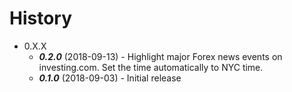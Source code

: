 # History

- 0.X.X
    - ***0.2.0*** (2018-09-13) - Highlight major Forex news events on investing.com. Set the time automatically to NYC time.
    - ***0.1.0*** (2018-09-03) - Initial release
